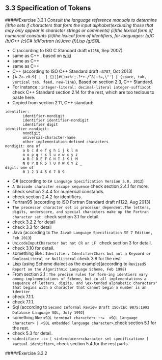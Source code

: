 3.3 Specification of Tokens
---------------------------------------------
#####Exercise 3.3.1
_Consult the language reference manuals to determine_ 
_(i)the sets if characters that form the input alphabet(excluding those that may only appear_
_in  character strings or comments)_
_(ii)the lexical form of numerical constants_
_(iii)the lexical form of identifiers, for languages:_
_(a)C  (b)C++  (c)C#  (d)Fortran  (e)Java (f)Lisp (g)SQL_
- C (according to ISO C Standard draft `n1256`, Sep 2007)
 - same as C++ , based on [wiki](http://en.wikipedia.org/wiki/C_(programming_language)#Character_set)
 - same as C++
 - same as C++
- C++ (according to ISO C++ Standard draft `n3787`, Oct 2013)
 - ```[A-Za-z0-9] |  [_{}[]#()<>%:;.?*+-/^&|~!=,\"'] | {space, tab, vertical tab, feed, new-line}```, Based on section 2.3, C++ Standard.
 - For instance : `integer-literal: decimal-literal integer-suffixopt` check C++ Standard section 2.14 for the rest, which are too tedious to paste here.
 - Copied from section 2.11, C++ standard:
```
identifier:
        identifier-nondigit
        identifier identifier-nondigit
        identifier digit
identifier-nondigit:
        nondigit
        universal-character-name
        other implementation-defined characters
nondigit: one of
        a b c d e f g h i j k l m
        n o p q r s t u v w x y z
        A B C D E F G H I J K L M
        N O P Q R S T U V W X Y Z _
digit: one of
        0 1 2 3 4 5 6 7 8 9
```
- C# (according to `C# Language Specification Version 5.0, 2012`)
 - `A Unicode character escape sequence` check section 2.4.1 for more.
 - check section 2.4.4 for numerical constands.
 - check section 2.4.2 for identifiers.
- Fortran95 (according to ISO Fortran Standard draft n1122, Aug 2013)
 - `The processor character set is processor dependent.The letters, digits, underscore, and special characters make up the Fortran character set.` check section 3.1 for detail.
 - check 3.2.2 for detail
 - check 3.3 for detail
- Java (according to `The Java® Language Specification SE 7 Edition, Feb 2013`)
 - `UnicodeInputCharacter but not CR or LF ` check section 3 for detail.
 - check 3.10 for detail.
 - something like :  `Identifier: IdentifierChars but not a Keyword or BooleanLiteral or NullLiteral` check 3.8 for the rest
- Lisp (using Scheme dialect as the example)(according to `Revised5 Report on the Algorithmic Language Scheme, Feb 1998`)
 - From section 2.1 : `The precise rules for form-ing identiers vary among implementations of Scheme, but in all implementations a sequence of letters, digits, and \ex-tended alphabetic characters" that begins with a character that cannot begin a number is an identier`
 - check 7.1.1.
 - check 7.1.1.
- Sql (according to `Second Informal Review Draft ISO/IEC 9075:1992 Database Language SQL, July 1992`)
 - something like `<SQL terminal character> ::=  <SQL language character> | <SQL embedded language character>`,check section 5.1 for the rest.
 - check 5.3 for detail.
 - `<identifier> ::= [ <introducer><character set specification> ] <actual identifier>`, check section 5.4 for the rest parts. 

#####Exercise 3.3.2
